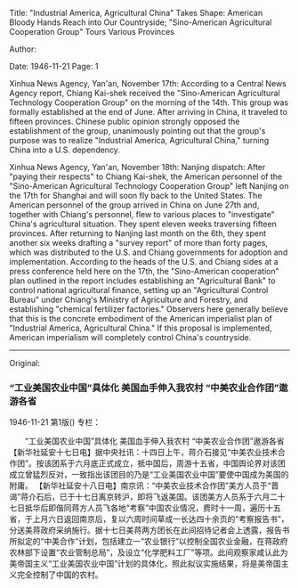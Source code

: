 Title: "Industrial America, Agricultural China" Takes Shape: American Bloody Hands Reach into Our Countryside; "Sino-American Agricultural Cooperation Group" Tours Various Provinces

Author:

Date: 1946-11-21
Page: 1

Xinhua News Agency, Yan'an, November 17th: According to a Central News Agency report, Chiang Kai-shek received the "Sino-American Agricultural Technology Cooperation Group" on the morning of the 14th. This group was formally established at the end of June. After arriving in China, it traveled to fifteen provinces. Chinese public opinion strongly opposed the establishment of the group, unanimously pointing out that the group's purpose was to realize "Industrial America, Agricultural China," turning China into a U.S. dependency.

Xinhua News Agency, Yan'an, November 18th: Nanjing dispatch: After "paying their respects" to Chiang Kai-shek, the American personnel of the "Sino-American Agricultural Technology Cooperation Group" left Nanjing on the 17th for Shanghai and will soon fly back to the United States. The American personnel of the group arrived in China on June 27th and, together with Chiang's personnel, flew to various places to "investigate" China's agricultural situation. They spent eleven weeks traversing fifteen provinces. After returning to Nanjing last month on the 6th, they spent another six weeks drafting a "survey report" of more than forty pages, which was distributed to the U.S. and Chiang governments for adoption and implementation. According to the heads of the U.S. and Chiang sides at a press conference held here on the 17th, the "Sino-American cooperation" plan outlined in the report includes establishing an "Agricultural Bank" to control national agricultural finance, setting up an "Agricultural Control Bureau" under Chiang's Ministry of Agriculture and Forestry, and establishing "chemical fertilizer factories." Observers here generally believe that this is the concrete embodiment of the American imperialist plan of "Industrial America, Agricultural China." If this proposal is implemented, American imperialism will completely control China's countryside.



<hr /> 

Original: 


### “工业美国农业中国”具体化  美国血手伸入我农村  “中美农业合作团”遨游各省

1946-11-21
第1版()
专栏：

　　“工业美国农业中国”具体化
    美国血手伸入我农村
    “中美农业合作团”遨游各省
    【新华社延安十七日电】据中央社讯：十四日上午，蒋介石接见“中美农业技术合作团”。按该团系于六月底正式成立，抵中国后，周游十五省，中国舆论界对该团成立曾猛烈反对，一致指出该团目的乃是“工业美国农业中国”要使中国成为美国的附庸。
    【新华社延安十八日电】南京讯：“中美农业技术合作团”美方人员于“晋谒”蒋介石后，已于十七日离京转沪，即将飞返美国。该团美方人员系于六月二十七日抵华后即偕同蒋方人员飞各地“考察”中国农业情况，费时十一周，遍历十五省，于上月六日返回南京后，复以六周时间草成一长达四十余页的“考察报告书”，分送美蒋政府采纳施行。据十七日美蒋两方团长在此间招待记者会上透露，报告书所拟定的“中美合作”计划，包括建立一“农业银行”以控制全国农业金融，在蒋政府农林部下设置“农业管制总局”，及设立“化学肥料工厂”等项。此间观察家咸认此为美帝国主义“工业美国农业中国”计划的具体化，照此拟议实施结果，将是美帝国主义完全控制了中国的农村。

